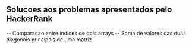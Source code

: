 ## Solucoes aos problemas apresentados pelo HackerRank

-- Comparacao entre indices de dois arrays
-- Soma de valores das duas diagonais principais de uma matriz

